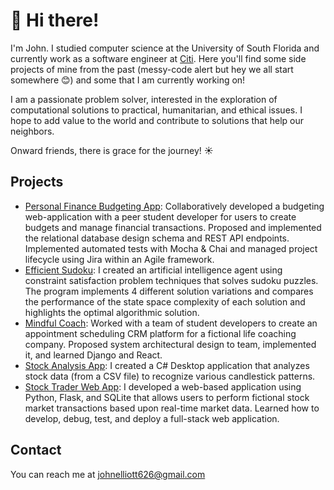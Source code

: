 # 👋 Hi there!
I'm John. I studied computer science at the University of South Florida and currently work as a software engineer at [Citi](https://www.citi.com/). Here you'll find some side projects of mine from the past (messy-code alert but hey we all start somewhere 😊) and some that I am currently working on!

I am a passionate problem solver, interested in the exploration of computational solutions to practical, humanitarian, and ethical issues. I hope to add value to the world and contribute to solutions that help our neighbors. 

Onward friends, there is grace for the journey! ☀️

## Projects
- [Personal Finance Budgeting App](https://github.com/money-solutions/budget-app):
Collaboratively developed a budgeting web-application with a peer student developer for users to create budgets and manage financial transactions. Proposed and implemented the relational database design schema and REST API endpoints. Implemented automated tests with Mocha & Chai and managed project lifecycle using Jira within an Agile framework.
- [Efficient Sudoku](https://github.com/johnelliott626/sudoku):
I created an artificial intelligence agent using constraint satisfaction problem techniques that solves sudoku puzzles. The program implements 4 different solution variations and compares the performance of the state space complexity of each solution and highlights the optimal algorithmic solution.
- [Mindful Coach](https://github.com/SWE-JacksonTeam/MindfulCoach):
Worked with a team of student developers to create an appointment scheduling CRM platform for a fictional life coaching company. Proposed system architectural design to team, implemented it, and learned Django and React.
- [Stock Analysis App](https://github.com/johnelliott626/stock-analysis):
I created a C# Desktop application that analyzes stock data (from a CSV file) to recognize various candlestick patterns. 
- [Stock Trader Web App](https://github.com/johnelliott626/stock-trader): 
I developed a web-based application using Python, Flask, and SQLite that allows users to perform fictional stock market transactions based upon real-time market data. Learned how to develop, debug, test, and deploy a full-stack web
application.

## Contact
You can reach me at johnelliott626@gmail.com
